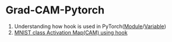 # Grad-CAM-Pytorch

1. Understanding how hook is used in PyTorch([Module](https://github.com/GunhoChoi/Grad-CAM-Pytorch/blob/master/hook_practice/Module_Hook_Practice.ipynb)/[Variable](https://github.com/GunhoChoi/Grad-CAM-Pytorch/blob/master/hook_practice/Variable_Hook_Practice.ipynb))
2. [MNIST class Activation Map(CAM) using hook](https://github.com/GunhoChoi/Grad-CAM-Pytorch/blob/master/CAM_MNIST.ipynb)
